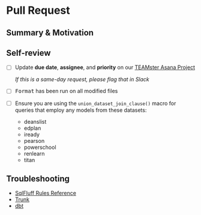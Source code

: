 # Pull Request

## Summary & Motivation

[//]: # "When merged, this pull request will..."

## Self-review

- [ ] Update **due date**, **assignee**, and **priority** on our
      [TEAMster Asana Project](https://app.asana.com/0/1205971774138578/1205971926225838)

  _If this is a same-day request, please flag that in Slack_

- [ ] <kbd>Format</kbd> has been run on all modified files

- [ ] Ensure you are using the `union_dataset_join_clause()` macro for queries that employ any
      models from these datasets:
  - deanslist
  - edplan
  - iready
  - pearson
  - powerschool
  - renlearn
  - titan

## Troubleshooting

- [SqlFluff Rules Reference](https://docs.sqlfluff.com/en/stable/rules.html)
- [Trunk](https://teamschools.github.io/teamster/CONTRIBUTING/#trunk)
- [dbt](https://teamschools.github.io/teamster/CONTRIBUTING/#dbt-cloud_1)
